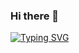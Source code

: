 ### Hi there 👋

<a href="https://git.io/typing-svg"><img src="https://readme-typing-svg.herokuapp.com?font=Fira+Code&duration=1000&pause=100&width=435&lines=%7C;+;%7C;+;%7C;Welcome+to+My+Coding+World" alt="Typing SVG" /></a>
